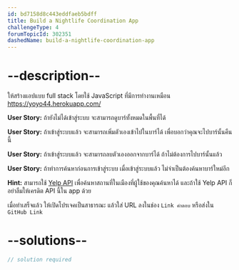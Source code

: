 ```yaml
---
id: bd7158d8c443eddfaeb5bdff
title: Build a Nightlife Coordination App
challengeType: 4
forumTopicId: 302351
dashedName: build-a-nightlife-coordination-app
---
```


# --description--

ให้สร้างแอปแบบ full stack โดยใช้ JavaScript ที่มีการทำงานเหมือน <https://yoyo44.herokuapp.com/>

**User Story:** ถ้ายังไม่ได้เข้าสู่ระบบ จะสามารถดูบาร์ทั้งหมดในพื้นที่ได้

**User Story:** ถ้าเข้าสู่ระบบแล้ว จะสามารถเพิ่มตัวเองเข้าไปในบาร์ได้ เพื่อบอกว่าคุณจะไปบาร์นั้นคืนนี้

**User Story:** ถ้าเข้าสู่ระบบแล้ว จะสามารถลบตัวเองออกจากบาร์ได้ ถ้าไม่ต้องการไปบาร์นั้นแล้ว

**User Story:** ถ้าทำการค้นหาก่อนการเข้าสู่ระบบ เมื่อเข้าสู่ระบบแล้ว ไม่จำเป็นต้องค้นหาบาร์ใหม่อีก

**Hint:** สามารถใช้ [Yelp API](https://www.yelp.com/developers/documentation/v3)  เพื่อค้นหาสถานที่ในเมืองที่ผู้ใช้ของคุณค้นหาได้ และถ้าใช้ Yelp API ก็อย่าลืมให้เครดิต API นี้ใน app ด้วย

เมื่อทำเสร็จแล้ว ให้เปิดโปรเจคเป็นสาธารณะ แล้วใส่ URL ลงในช่อง `Link คำตอบ` หรือส่งใน `GitHub Link`

# --solutions--

```js
// solution required
```
